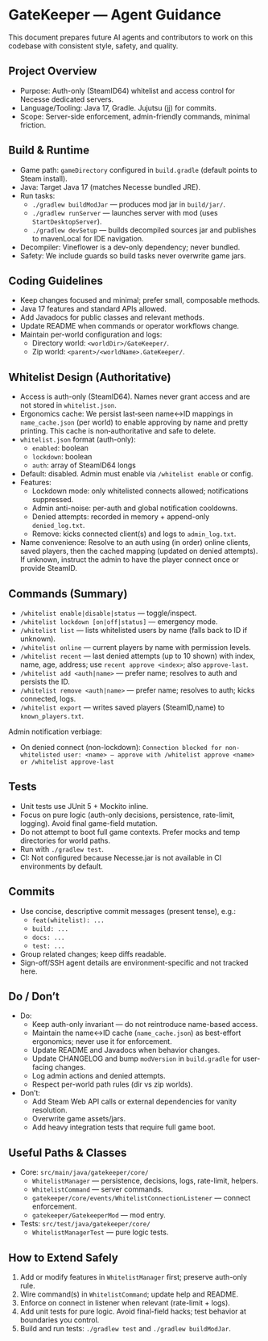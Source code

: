 # GateKeeper — Agent Guidance

This document prepares future AI agents and contributors to work on this codebase with consistent style, safety, and quality.

## Project Overview
- Purpose: Auth-only (SteamID64) whitelist and access control for Necesse dedicated servers.
- Language/Tooling: Java 17, Gradle. Jujutsu (jj) for commits.
- Scope: Server-side enforcement, admin-friendly commands, minimal friction.

## Build & Runtime
- Game path: `gameDirectory` configured in `build.gradle` (default points to Steam install).
- Java: Target Java 17 (matches Necesse bundled JRE).
- Run tasks:
  - `./gradlew buildModJar` — produces mod jar in `build/jar/`.
  - `./gradlew runServer` — launches server with mod (uses `StartDesktopServer`).
  - `./gradlew devSetup` — builds decompiled sources jar and publishes to mavenLocal for IDE navigation.
- Decompiler: Vineflower is a dev-only dependency; never bundled.
- Safety: We include guards so build tasks never overwrite game jars.

## Coding Guidelines
- Keep changes focused and minimal; prefer small, composable methods.
- Java 17 features and standard APIs allowed.
- Add Javadocs for public classes and relevant methods.
- Update README when commands or operator workflows change.
- Maintain per-world configuration and logs:
  - Directory world: `<worldDir>/GateKeeper/`.
  - Zip world: `<parent>/<worldName>.GateKeeper/`.

## Whitelist Design (Authoritative)
- Access is auth-only (SteamID64). Names never grant access and are not stored in `whitelist.json`.
- Ergonomics cache: We persist last‑seen name↔ID mappings in `name_cache.json` (per world) to enable approving by name and pretty printing. This cache is non‑authoritative and safe to delete.
- `whitelist.json` format (auth-only):
  - `enabled`: boolean
  - `lockdown`: boolean
  - `auth`: array of SteamID64 longs
- Default: disabled. Admin must enable via `/whitelist enable` or config.
- Features:
  - Lockdown mode: only whitelisted connects allowed; notifications suppressed.
  - Admin anti-noise: per-auth and global notification cooldowns.
  - Denied attempts: recorded in memory + append-only `denied_log.txt`.
  - Remove: kicks connected client(s) and logs to `admin_log.txt`.
- Name convenience: Resolve to an auth using (in order) online clients, saved players, then the cached mapping (updated on denied attempts). If unknown, instruct the admin to have the player connect once or provide SteamID.

## Commands (Summary)
- `/whitelist enable|disable|status` — toggle/inspect.
- `/whitelist lockdown [on|off|status]` — emergency mode.
- `/whitelist list` — lists whitelisted users by name (falls back to ID if unknown).
- `/whitelist online` — current players by name with permission levels.
- `/whitelist recent` — last denied attempts (up to 10 shown) with index, name, age, address; use `recent approve <index>`; also `approve-last`.
- `/whitelist add <auth|name>` — prefer name; resolves to auth and persists the ID.
- `/whitelist remove <auth|name>` — prefer name; resolves to auth; kicks connected, logs.
- `/whitelist export` — writes saved players (SteamID,name) to `known_players.txt`.

Admin notification verbiage:
- On denied connect (non-lockdown):
  `Connection blocked for non-whitelisted user: <name> — approve with /whitelist approve <name> or /whitelist approve-last`

## Tests
- Unit tests use JUnit 5 + Mockito inline.
- Focus on pure logic (auth-only decisions, persistence, rate-limit, logging). Avoid final game-field mutation.
- Do not attempt to boot full game contexts. Prefer mocks and temp directories for world paths.
- Run with `./gradlew test`.
- CI: Not configured because Necesse.jar is not available in CI environments by default.

## Commits
- Use concise, descriptive commit messages (present tense), e.g.:
  - `feat(whitelist): ...`
  - `build: ...`
  - `docs: ...`
  - `test: ...`
- Group related changes; keep diffs readable.
- Sign-off/SSH agent details are environment-specific and not tracked here.

## Do / Don’t
- Do:
  - Keep auth-only invariant — do not reintroduce name-based access.
  - Maintain the name↔ID cache (`name_cache.json`) as best-effort ergonomics; never use it for enforcement.
  - Update README and Javadocs when behavior changes.
  - Update CHANGELOG and bump `modVersion` in `build.gradle` for user-facing changes.
  - Log admin actions and denied attempts.
  - Respect per-world path rules (dir vs zip worlds).
- Don’t:
  - Add Steam Web API calls or external dependencies for vanity resolution.
  - Overwrite game assets/jars.
  - Add heavy integration tests that require full game boot.

## Useful Paths & Classes
- Core: `src/main/java/gatekeeper/core/`
  - `WhitelistManager` — persistence, decisions, logs, rate-limit, helpers.
  - `WhitelistCommand` — server commands.
  - `gatekeeper/core/events/WhitelistConnectionListener` — connect enforcement.
  - `gatekeeper/GatekeeperMod` — mod entry.
- Tests: `src/test/java/gatekeeper/core/`
  - `WhitelistManagerTest` — pure logic tests.

## How to Extend Safely
1. Add or modify features in `WhitelistManager` first; preserve auth-only rule.
2. Wire command(s) in `WhitelistCommand`; update help and README.
3. Enforce on connect in listener when relevant (rate-limit + logs).
4. Add unit tests for pure logic. Avoid final-field hacks; test behavior at boundaries you control.
5. Build and run tests: `./gradlew test` and `./gradlew buildModJar`.
